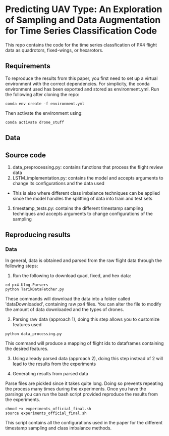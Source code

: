 # Predicting UAV Type: An Exploration of Sampling and Data Augmentation for Time Series Classification Code

This repo contains the code for the time series classfication of PX4 flight data as quadrotors, fixed-wings, or hexarotors. 

## Requirements

To reproduce the results from this paper, you first need to set up a virtual environment with the correct dependencies. For simplicity, the conda environment used has been exported and stored as environment.yml. 
Run the following after cloning the repo:

```
conda env create -f environment.yml
```

Then activate the environment using:

```
conda activate drone_stuff
```

## Data


## Source code

1. data_preprocessing.py: contains functions that process the flight review data
2. LSTM_implementation.py: contains the model and accepts arguments to change its configurations and the data used
* This is also where different class imbalance techniques can be applied since the model handles the splitting of data into train and test sets
3. timestamp_tests.py: contains the different timestamp sampling techniques and accepts arguments to change configurations of the sampling

## Reproducing results

### Data

In general, data is obtained and parsed from the raw flight data through the following steps:

1. Run the following to download quad, fixed, and hex data:

```
cd px4-Ulog-Parsers
python TarikDataFetcher.py
```

These commands will download the data into a folder called 'dataDownloaded', containing raw px4 files. You can alter the file to modify the amount of data downloaded and the types of drones.

2. Parsing raw data (approach 1), doing this step allows you to customize features used

```
python data_processing.py
```

This command will produce a mapping of flight ids to dataframes containing the desired features.

3. Using already parsed data (approach 2), doing this step instead of 2 will lead to the results from the experiments



4. Generating results from parsed data

Parse files are pickled since it takes quite long. Doing so prevents repeating the process many times during the experiments. Once you
have the parsings you can run the bash script provided reproduce the results from the experiments.

```
chmod +x experiments_official_final.sh
source experiments_official_final.sh
```

This script contains all the configurations used in the paper for the different timestamp sampling and class imbalance methods.
